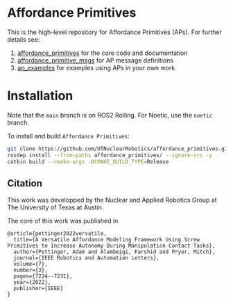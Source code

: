 # Affordance Primitives

This is the high-level repository for Affordance Primitives (APs). For further details see:
  1. [affordance_primitives](affordance_primitives/) for the core code and documentation
  2. [affordance_primitive_msgs](affordance_primitive_msgs/) for AP message definitions
  3. [ap_examples](ap_examples/) for examples using APs in your own work

# Installation
Note that the `main` branch is on ROS2 Rolling. For Noetic, use the `noetic` branch.

To install and build `Affordance Primitives`:
```sh
git clone https://github.com/UTNuclearRobotics/affordance_primitives.git
rosdep install --from-paths affordance_primitives/ --ignore-src -y
catkin build --cmake-args -DCMAKE_BUILD_TYPE=Release
```

## Citation
This work was developped by the Nuclear and Applied Robotics Group at The University of Texas at Austin.

The core of this work was published in
```
@article{pettinger2022versatile,
  title={A Versatile Affordance Modeling Framework Using Screw Primitives to Increase Autonomy During Manipulation Contact Tasks},
  author={Pettinger, Adam and Alambeigi, Farshid and Pryor, Mitch},
  journal={IEEE Robotics and Automation Letters},
  volume={7},
  number={3},
  pages={7224--7231},
  year={2022},
  publisher={IEEE}
}
```
